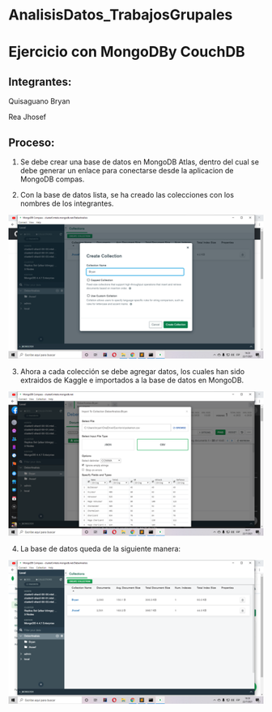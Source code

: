 # AnalisisDatos_TrabajosGrupales
# Ejercicio con MongoDBy CouchDB

Integrantes:
--------------------------------------------------
Quisaguano Bryan

Rea Jhosef


Proceso:
-------------------------
1. Se debe crear una base de datos en MongoDB Atlas, dentro del cual se debe generar un enlace para conectarse desde la aplicacion de MongoDB compas. 



2. Con la base de datos lista, se ha creado las colecciones con los nombres de los integrantes.

<img src="https://github.com/JhosefRea/An-lisisDatos_TrabajosGrupales/blob/Ejercicio_MongoDB_CouchDB/Img/1.png" alt="1"/>

3. Ahora a cada colección se debe agregar datos, los cuales han sido extraidos de Kaggle e importados a la base de datos en MongoDB.
 
<img src="https://github.com/JhosefRea/An-lisisDatos_TrabajosGrupales/blob/Ejercicio_MongoDB_CouchDB/Img/2.png" alt="2"/>

4. La base de datos queda de la siguiente manera:

<img src="https://github.com/JhosefRea/An-lisisDatos_TrabajosGrupales/blob/Ejercicio_MongoDB_CouchDB/Img/3.png" alt="3"/>
